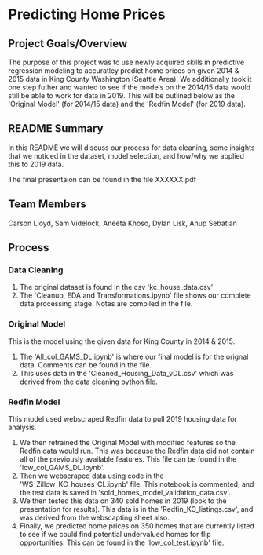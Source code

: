 # Predicting Home Prices

## Project Goals/Overview

The purpose of this project was to use newly acquired skills in predictive regression modeling to accuratley predict home prices on given 2014 & 2015 data in King County Washington (Seattle Area). We additionally took it one step futher and wanted to see if the models on the 2014/15 data would still be able to work for data in 2019. This will be outlined below as the 'Original Model' (for 2014/15 data) and the 'Redfin Model' (for 2019 data).

## README Summary

In this README we will discuss our process for data cleaning, some insights that we noticed in the dataset, model selection, and how/why we applied this to 2019 data.

The final presentaion can be found in the file XXXXXX.pdf

## Team Members

Carson Lloyd, Sam Videlock, Aneeta Khoso, Dylan Lisk, Anup Sebatian

## Process
### Data Cleaning

1. The original dataset is found in the csv 'kc_house_data.csv'
2. The 'Cleanup, EDA and Transformations.ipynb' file shows our complete data processing stage. Notes are compiled in the file.

### Original Model
This is the model using the given data for King County in 2014 & 2015.

1. The 'All_col_GAMS_DL.ipynb' is where our final model is for the orignal data. Comments can be found in the file.
2. This uses data in the 'Cleaned_Housing_Data_vDL.csv' which was derived from the data cleaning python file.

### Redfin Model
This model used webscraped Redfin data to pull 2019 housing data for analysis.

1. We then retrained the Original Model with modified features so the Redfin data would run. This was because the Redfin data did not contain all of the previously available features. This file can be found in the 'low_col_GAMS_DL.ipynb'.
2. Then we webscraped data using code in the 'WS_Zillow_KC_houses_CL.ipynb' file. This notebook is commented, and the test data is saved in 'sold_homes_model_validation_data.csv'.
3. We then tested this data on 340 sold homes in 2019 (look to the presentation for results). This data is in the 'Redfin_KC_listings.csv', and was derived from the webscapting sheet also.
4. Finally, we predicted home prices on 350 homes that are currently listed to see if we could find potential undervalued homes for flip opportunities. This can be found in the  'low_col_test.ipynb' file.



